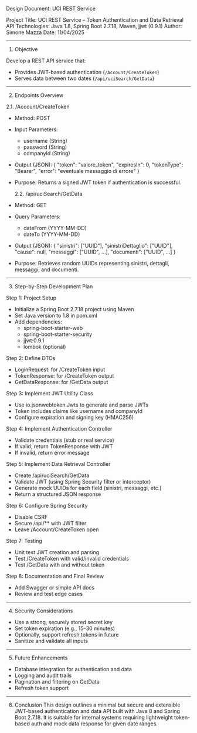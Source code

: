 Design Document: UCI REST Service

Project Title: UCI REST Service – Token Authentication and Data Retrieval API
Technologies: Java 1.8, Spring Boot 2.7.18, Maven, jjwt (0.9.1)
Author: Simone Mazza
Date: 11/04/2025

---

1. Objective

Develop a REST API service that:

- Provides JWT-based authentication (`/Account/CreateToken`)
- Serves data between two dates (`/api/uciSearch/GetData`)

---

2. Endpoints Overview

2.1. /Account/CreateToken

- Method: POST
- Input Parameters:
  - username (String)
  - password (String)
  - companyId (String)
- Output (JSON):
  {
  "token": "valore_token",
  "expiresIn": 0,
  "tokenType": "Bearer",
  "error": "eventuale messaggio di errore"
  }
- Purpose: Returns a signed JWT token if authentication is successful.

  2.2. /api/uciSearch/GetData

- Method: GET
- Query Parameters:
  - dateFrom (YYYY-MM-DD)
  - dateTo (YYYY-MM-DD)
- Output (JSON):
  {
  "sinistri": ["UUID"],
  "sinistriDettaglio": ["UUID"],
  "cause": null,
  "messaggi": ["UUID", ...],
  "documenti": ["UUID", ...]
  }
- Purpose: Retrieves random UUIDs representing sinistri, dettagli, messaggi, and documenti.

---

3. Step-by-Step Development Plan

Step 1: Project Setup

- Initialize a Spring Boot 2.7.18 project using Maven
- Set Java version to 1.8 in pom.xml
- Add dependencies:
  - spring-boot-starter-web
  - spring-boot-starter-security
  - jjwt:0.9.1
  - lombok (optional)

Step 2: Define DTOs

- LoginRequest: for /CreateToken input
- TokenResponse: for /CreateToken output
- GetDataResponse: for /GetData output

Step 3: Implement JWT Utility Class

- Use io.jsonwebtoken.Jwts to generate and parse JWTs
- Token includes claims like username and companyId
- Configure expiration and signing key (HMAC256)

Step 4: Implement Authentication Controller

- Validate credentials (stub or real service)
- If valid, return TokenResponse with JWT
- If invalid, return error message

Step 5: Implement Data Retrieval Controller

- Create /api/uciSearch/GetData
- Validate JWT (using Spring Security filter or interceptor)
- Generate mock UUIDs for each field (sinistri, messaggi, etc.)
- Return a structured JSON response

Step 6: Configure Spring Security

- Disable CSRF
- Secure /api/\*\* with JWT filter
- Leave /Account/CreateToken open

Step 7: Testing

- Unit test JWT creation and parsing
- Test /CreateToken with valid/invalid credentials
- Test /GetData with and without token

Step 8: Documentation and Final Review

- Add Swagger or simple API docs
- Review and test edge cases

---

4. Security Considerations

- Use a strong, securely stored secret key
- Set token expiration (e.g., 15–30 minutes)
- Optionally, support refresh tokens in future
- Sanitize and validate all inputs

---

5. Future Enhancements

- Database integration for authentication and data
- Logging and audit trails
- Pagination and filtering on GetData
- Refresh token support

---

6. Conclusion
   This design outlines a minimal but secure and extensible JWT-based authentication and data API built with Java 8 and Spring Boot 2.7.18. It is suitable for internal systems requiring lightweight token-based auth and mock data response for given date ranges.
